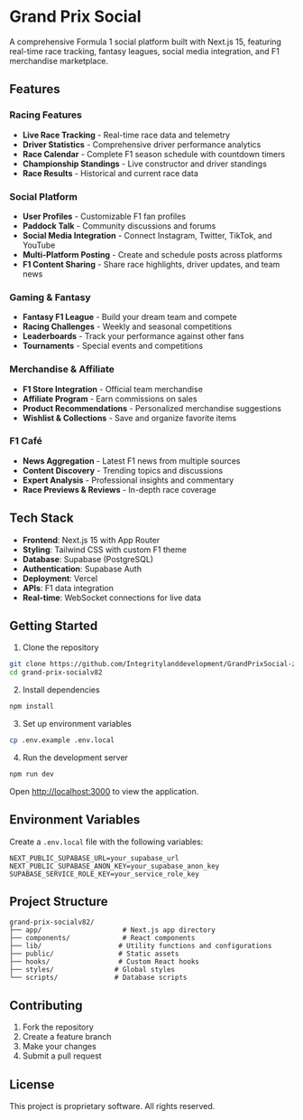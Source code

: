 # Grand Prix Social

A comprehensive Formula 1 social platform built with Next.js 15, featuring real-time race tracking, fantasy leagues, social media integration, and F1 merchandise marketplace.

## Features

### Racing Features
- **Live Race Tracking** - Real-time race data and telemetry
- **Driver Statistics** - Comprehensive driver performance analytics
- **Race Calendar** - Complete F1 season schedule with countdown timers
- **Championship Standings** - Live constructor and driver standings
- **Race Results** - Historical and current race data

### Social Platform
- **User Profiles** - Customizable F1 fan profiles
- **Paddock Talk** - Community discussions and forums
- **Social Media Integration** - Connect Instagram, Twitter, TikTok, and YouTube
- **Multi-Platform Posting** - Create and schedule posts across platforms
- **F1 Content Sharing** - Share race highlights, driver updates, and team news

### Gaming & Fantasy
- **Fantasy F1 League** - Build your dream team and compete
- **Racing Challenges** - Weekly and seasonal competitions
- **Leaderboards** - Track your performance against other fans
- **Tournaments** - Special events and competitions

### Merchandise & Affiliate
- **F1 Store Integration** - Official team merchandise
- **Affiliate Program** - Earn commissions on sales
- **Product Recommendations** - Personalized merchandise suggestions
- **Wishlist & Collections** - Save and organize favorite items

### F1 Café
- **News Aggregation** - Latest F1 news from multiple sources
- **Content Discovery** - Trending topics and discussions
- **Expert Analysis** - Professional insights and commentary
- **Race Previews & Reviews** - In-depth race coverage

## Tech Stack

- **Frontend**: Next.js 15 with App Router
- **Styling**: Tailwind CSS with custom F1 theme
- **Database**: Supabase (PostgreSQL)
- **Authentication**: Supabase Auth
- **Deployment**: Vercel
- **APIs**: F1 data integration
- **Real-time**: WebSocket connections for live data

## Getting Started

1. Clone the repository
```bash
git clone https://github.com/Integritylanddevelopment/GrandPrixSocial-zf.git
cd grand-prix-socialv82
```

2. Install dependencies
```bash
npm install
```

3. Set up environment variables
```bash
cp .env.example .env.local
```

4. Run the development server
```bash
npm run dev
```

Open [http://localhost:3000](http://localhost:3000) to view the application.

## Environment Variables

Create a `.env.local` file with the following variables:

```
NEXT_PUBLIC_SUPABASE_URL=your_supabase_url
NEXT_PUBLIC_SUPABASE_ANON_KEY=your_supabase_anon_key
SUPABASE_SERVICE_ROLE_KEY=your_service_role_key
```

## Project Structure

```
grand-prix-socialv82/
├── app/                    # Next.js app directory
├── components/             # React components
├── lib/                   # Utility functions and configurations
├── public/                # Static assets
├── hooks/                 # Custom React hooks
├── styles/               # Global styles
└── scripts/              # Database scripts
```

## Contributing

1. Fork the repository
2. Create a feature branch
3. Make your changes
4. Submit a pull request

## License

This project is proprietary software. All rights reserved.